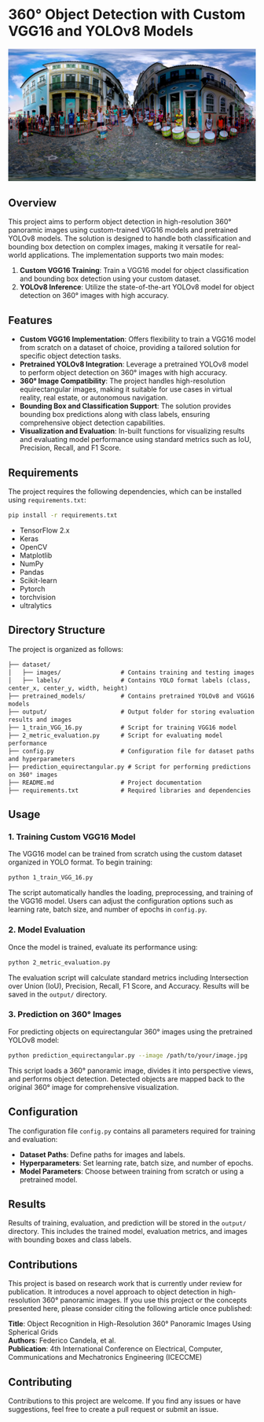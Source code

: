 
# 360° Object Detection with Custom VGG16 and YOLOv8 Models
![Equirectangular Object Detection in High Resolution ](0_Landscape.jpg)

## Overview

This project aims to perform object detection in high-resolution 360° panoramic images using custom-trained VGG16 models and pretrained YOLOv8 models. The solution is designed to handle both classification and bounding box detection on complex images, making it versatile for real-world applications. The implementation supports two main modes:

1. **Custom VGG16 Training**: Train a VGG16 model for object classification and bounding box detection using your custom dataset.
2. **YOLOv8 Inference**: Utilize the state-of-the-art YOLOv8 model for object detection on 360° images with high accuracy.

## Features

- **Custom VGG16 Implementation**: Offers flexibility to train a VGG16 model from scratch on a dataset of choice, providing a tailored solution for specific object detection tasks.
- **Pretrained YOLOv8 Integration**: Leverage a pretrained YOLOv8 model to perform object detection on 360° images with high accuracy.
- **360° Image Compatibility**: The project handles high-resolution equirectangular images, making it suitable for use cases in virtual reality, real estate, or autonomous navigation.
- **Bounding Box and Classification Support**: The solution provides bounding box predictions along with class labels, ensuring comprehensive object detection capabilities.
- **Visualization and Evaluation**: In-built functions for visualizing results and evaluating model performance using standard metrics such as IoU, Precision, Recall, and F1 Score.

## Requirements

The project requires the following dependencies, which can be installed using `requirements.txt`:

```bash
pip install -r requirements.txt
```

- TensorFlow 2.x
- Keras
- OpenCV
- Matplotlib
- NumPy
- Pandas
- Scikit-learn
- Pytorch
- torchvision
- ultralytics

## Directory Structure

The project is organized as follows:

```
├── dataset/
│   ├── images/                 # Contains training and testing images
│   ├── labels/                 # Contains YOLO format labels (class, center_x, center_y, width, height)
├── pretrained_models/          # Contains pretrained YOLOv8 and VGG16 models
├── output/                     # Output folder for storing evaluation results and images
├── 1_train_VGG_16.py           # Script for training VGG16 model
├── 2_metric_evaluation.py      # Script for evaluating model performance
├── config.py                   # Configuration file for dataset paths and hyperparameters
├── prediction_equirectangular.py # Script for performing predictions on 360° images
├── README.md                   # Project documentation
├── requirements.txt            # Required libraries and dependencies
```

## Usage

### 1. Training Custom VGG16 Model

The VGG16 model can be trained from scratch using the custom dataset organized in YOLO format. To begin training:

```bash
python 1_train_VGG_16.py
```

The script automatically handles the loading, preprocessing, and training of the VGG16 model. Users can adjust the configuration options such as learning rate, batch size, and number of epochs in `config.py`.

### 2. Model Evaluation

Once the model is trained, evaluate its performance using:

```bash
python 2_metric_evaluation.py
```

The evaluation script will calculate standard metrics including Intersection over Union (IoU), Precision, Recall, F1 Score, and Accuracy. Results will be saved in the `output/` directory.

### 3. Prediction on 360° Images

For predicting objects on equirectangular 360° images using the pretrained YOLOv8 model:

```bash
python prediction_equirectangular.py --image /path/to/your/image.jpg
```

This script loads a 360° panoramic image, divides it into perspective views, and performs object detection. Detected objects are mapped back to the original 360° image for comprehensive visualization.

## Configuration

The configuration file `config.py` contains all parameters required for training and evaluation:

- **Dataset Paths**: Define paths for images and labels.
- **Hyperparameters**: Set learning rate, batch size, and number of epochs.
- **Model Parameters**: Choose between training from scratch or using a pretrained model.

## Results

Results of training, evaluation, and prediction will be stored in the `output/` directory. This includes the trained model, evaluation metrics, and images with bounding boxes and class labels.

## Contributions

This project is based on research work that is currently under review for publication. It introduces a novel approach to object detection in high-resolution 360° panoramic images. If you use this project or the concepts presented here, please consider citing the following article once published:

**Title**: Object Recognition in High-Resolution 360° Panoramic Images Using Spherical Grids  
**Authors**: Federico Candela, et al.  
**Publication**: 4th International Conference on Electrical, Computer, Communications and Mechatronics Engineering (ICECCME)

## Contributing

Contributions to this project are welcome. If you find any issues or have suggestions, feel free to create a pull request or submit an issue.
